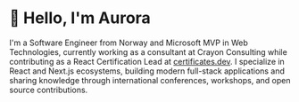 # 👋 Hello, I'm Aurora

I'm a Software Engineer from Norway and Microsoft MVP in Web Technologies, currently working as a consultant at Crayon Consulting while contributing as a React Certification Lead at [certificates.dev](https://certificates.dev). I specialize in React and Next.js ecosystems, building modern full-stack applications and sharing knowledge through international conferences, workshops, and open source contributions.
